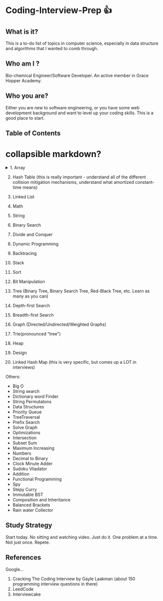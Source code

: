 # Coding-Interview-Prep :+1:

## What is it?
This is a to-do list of topics in computer science, especially in data structure and algorithms that I wanted to comb through.

## Who am I ?
Bio-chemical Engineer/Software Developer. An active member in Grace Hopper Academy.

## Who you are?
Either you are new to software engineering, or you have some web development background and want to level up your coding skills. This is a good place to start.

## Table of Contents

# collapsible markdown?
<details><summary>1. Array</summary>
<p>

#### yes, even hidden code blocks!

- [ ]  Two Sum
- [ ] 3Sum
- [ ]  3Sum Closest
- [ ] 4Sum
- [ ] Best Time to Buy and Sell Stock
- [ ]  Best Time to Buy and Sell Stock II
- [ ]  Combination Sum
- [ ]  Combination Sum II
- [ ]  Combination Sum III
- [ ] Construct Binary Tree from Preorder and Inorder Traversal
- [ ]  Construct Binary Tree from Inorder and Postorder
- [ ] Traversal
- [ ]  Contains Duplicate
- [ ]  Contains Duplicate II
- [ ]  Contains Duplicate III
- [ ] Find Minimum in Rotated Sorted Array
- [ ] Find Peak Element
- [ ] Game of Life
- [ ] Jump Game
- [ ] Majority Element
- [ ] Majority Element II
- [ ] Maximum Subarray
- [ ] Maximum Product Subarray
- [ ] Merge Sorted Array
- [ ] Minimum Path Sum
- [ ] Minimum Size Subarray Sum
- [ ] Missing Number
- [ ] Move Zeroes
Next Permutation
Pascal's Triangle
Pascal's Triangle II
Plus One
Product of Array Except Self
Remove Duplicates from Sorted Array
Remove Duplicates from Sorted Array II
Remove Element
Rotate Array
Rotate Image
Search a 2D Matrix
Search for a Range
Search in Rotated Sorted Array
Search in Rotated Sorted Array II
Search Insert Position
Set Matrix Zeroes
Sort Colors
Spiral Matrix
Spiral Matrix II
Subsets
Subsets II
Summary Ranges
Unique Paths
Unique Paths II
</p>
</details>

2. Hash Table (this is really important - understand all of the different collision mitigation mechanisms, understand what amortized constant-time means)

3. Linked List

4. Math

5. String

6. Binary Search

7. Divide and Conquer

8. Dynamic Programming

9. Backtracing

10. Stack

11. Sort

12. Bit Manipulation

13. Tree (Binary Tree, Binary Search Tree, Red-Black Tree, etc. Learn as many as you can)

14. Depth-first Search

15. Breadth-first Search

16. Graph (Directed/Undirected/Weighted Graphs)

17. Trie(pronounced "tree")

18. Heap

19. Design

20. Linked Hash Map (this is very specific, but comes up a LOT in interviews)

Others:
* Big O
* String search
* Dictionary word Finder
* String Permutatons
* Data Structures
* Priority Queue
* TreeTraversal
* Prefix Search
* Solve Graph
* Optimizations
* Intersection
* Subset Sum
* Maximum Increasing
* Numbers
* Decimal to Binary
* Clock Minute Adder
* Sudoku Vliadator
* Addition
* Functional Programming
* Spy
* Stepy Curry
* Immutable BST
* Composition and Inheritance
* Balanced Brackets
* Rain water Collector

## Study Strategy

Start today.
No sitting and watching video. Just do it.
One problem at a time.
Not just once. Repete.

## References
Google...

1. Cracking The Coding Interview by Gayle Laakman (about 150 programming interview questions in there)
2. LeedCode
3. Interviewcake

